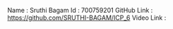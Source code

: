 Name : Sruthi Bagam
Id : 700759201
GitHub Link : https://github.com/SRUTHI-BAGAM/ICP_6
Video Link : 
